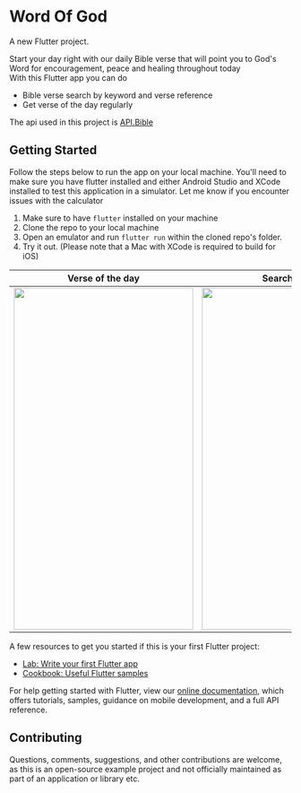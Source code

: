 # Word Of God

A new Flutter project.


Start your day right with our daily Bible verse that will point you to God's Word for encouragement, peace and healing throughout today</br>
With this Flutter app you can do </br>
* Bible verse search by keyword and verse reference 
* Get verse of the day regularly

The api used in this project is  [API.Bible](https://scripture.api.bible/)
## Getting Started

Follow the steps below to run the app on your local machine.
You'll need to make sure you have flutter installed and either Android Studio and XCode installed to test this application in a simulator.
Let me know if you encounter issues with the calculator

1. Make sure to have `flutter` installed on your machine
2. Clone the repo to your local machine
3. Open an emulator and run `flutter run` within the cloned repo's folder.
4. Try it out.
(Please note that a Mac with XCode is required to build for iOS)



| Verse of the day | Search Verse |
| --- | --- |
| <img src="/readmeImage/Hnet-image (1).gif" width="320" height="610"/> | <img src="/readmeImage/Hnet-image (2).gif" width="320" height="610"/> |





A few resources to get you started if this is your first Flutter project:

- [Lab: Write your first Flutter app](https://flutter.dev/docs/get-started/codelab)
- [Cookbook: Useful Flutter samples](https://flutter.dev/docs/cookbook)

For help getting started with Flutter, view our
[online documentation](https://flutter.dev/docs), which offers tutorials,
samples, guidance on mobile development, and a full API reference.




## Contributing

Questions, comments, suggestions, and other contributions are welcome, as this is an open-source example project and not officially maintained as part of an application or library etc. 
